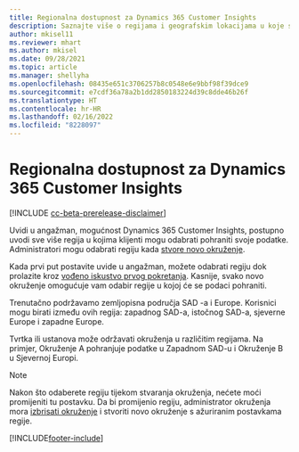 ```yaml
---
title: Regionalna dostupnost za Dynamics 365 Customer Insights
description: Saznajte više o regijama i geografskim lokacijama u koje se usluga uvodi.
author: mkisel11
ms.reviewer: mhart
ms.author: mkisel
ms.date: 09/28/2021
ms.topic: article
ms.manager: shellyha
ms.openlocfilehash: 08435e651c3706257b8c0548e6e9bbf98f39dce9
ms.sourcegitcommit: e7cdf36a78a2b1dd2850183224d39c8dde46b26f
ms.translationtype: HT
ms.contentlocale: hr-HR
ms.lasthandoff: 02/16/2022
ms.locfileid: "8228097"
---
```

# <a name="regional-availability-for-dynamics-365-customer-insights"></a>Regionalna dostupnost za Dynamics 365 Customer Insights

[!INCLUDE [cc-beta-prerelease-disclaimer](includes/cc-beta-prerelease-disclaimer.md)]

Uvidi u angažman, mogućnost Dynamics 365 Customer Insights, postupno uvodi sve više regija u kojima klijenti mogu odabrati pohraniti svoje podatke. Administratori mogu odabrati regiju kada [stvore novo okruženje](create-new-environment.md). 

Kada prvi put postavite uvide u angažman, možete odabrati regiju dok prolazite kroz [vođeno iskustvo prvog pokretanja](quickstart.md). Kasnije, svako novo okruženje omogućuje vam odabir regije u kojoj će se podaci pohraniti.

Trenutačno podržavamo zemljopisna područja SAD -a i Europe. Korisnici mogu birati između ovih regija: zapadnog SAD-a, istočnog SAD-a, sjeverne Europe i zapadne Europe.

Tvrtka ili ustanova može održavati okruženja u različitim regijama. Na primjer, Okruženje A pohranjuje podatke u Zapadnom SAD-u i Okruženje B u Sjevernoj Europi.

> [!NOTE]
> Nakon što odaberete regiju tijekom stvaranja okruženja, nećete moći promijeniti tu postavku. Da bi promijenio regiju, administrator okruženja mora [izbrisati okruženje](manage-environments-workspaces.md#delete-an-environment) i stvoriti novo okruženje s ažuriranim postavkama regije.


[!INCLUDE[footer-include](../includes/footer-banner.md)]
